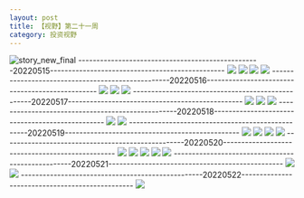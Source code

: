 ```yaml
---
layout: post
title: 【视野】第二十一周
category: 投资视野
---
```

![story_new_final](http://rdr022gcy.hd-bkt.clouddn.com/img/story_new_final_0322.png)
--------------------------------------------------20220515------------------------------------------------
![](http://rc5p5sl4z.hd-bkt.clouddn.com/img/factors-220515-new-1.jpg)
![](http://rc5p5sl4z.hd-bkt.clouddn.com/img/factors-220515-new-2.jpg)
![](http://rc5p5sl4z.hd-bkt.clouddn.com/img/factors-220515-new-3.jpg)
![](http://rc5p5sl4z.hd-bkt.clouddn.com/img/factors-220515-new-4.jpg)
--------------------------------------------------20220516------------------------------------------------
![](http://rc5p5sl4z.hd-bkt.clouddn.com/img/factors-220516-1.jpg)
![](http://rc5p5sl4z.hd-bkt.clouddn.com/img/factors-220516-2.jpg)
![](http://rc5p5sl4z.hd-bkt.clouddn.com/img/factors-220516-3.jpg)
--------------------------------------------------20220517------------------------------------------------
![](http://rc5p5sl4z.hd-bkt.clouddn.com/img/factors-220517-1.jpg)
![](http://rc5p5sl4z.hd-bkt.clouddn.com/img/factors-220517-2.jpg)
![](http://rc5p5sl4z.hd-bkt.clouddn.com/img/factors-220517-3.jpg)
--------------------------------------------------20220518------------------------------------------------
![](http://rc5p5sl4z.hd-bkt.clouddn.com/img/factors-220518-1.jpg)
![](http://rc5p5sl4z.hd-bkt.clouddn.com/img/factors-220518-2.jpg)
--------------------------------------------------20220519------------------------------------------------
![](http://rc5p5sl4z.hd-bkt.clouddn.com/img/factors-220519-1.jpg)
![](http://rc5p5sl4z.hd-bkt.clouddn.com/img/factors-220519-2.jpg)
![](http://rc5p5sl4z.hd-bkt.clouddn.com/img/factors-220519-3.jpg)
![](http://rc5p5sl4z.hd-bkt.clouddn.com/img/factors-220519-4.jpg)
--------------------------------------------------20220520------------------------------------------------
![](http://rc5p5sl4z.hd-bkt.clouddn.com/img/factors-220520-1.jpg)
![](http://rc5p5sl4z.hd-bkt.clouddn.com/img/factors-220520-2.jpg)
![](http://rc5p5sl4z.hd-bkt.clouddn.com/img/factors-220520-3.jpg)
![](http://rc5p5sl4z.hd-bkt.clouddn.com/img/factors-220520-4.jpg)
![](http://rc5p5sl4z.hd-bkt.clouddn.com/img/factors-220520-5.jpg)
--------------------------------------------------20220521------------------------------------------------
![](http://rc5p5sl4z.hd-bkt.clouddn.com/img/factors-220521-1.jpg)
![](http://rc5p5sl4z.hd-bkt.clouddn.com/img/factors-220521-2.jpg)
--------------------------------------------------20220522------------------------------------------------
![](http://rc5p5sl4z.hd-bkt.clouddn.com/img/factors-220522-1.jpg)
  





